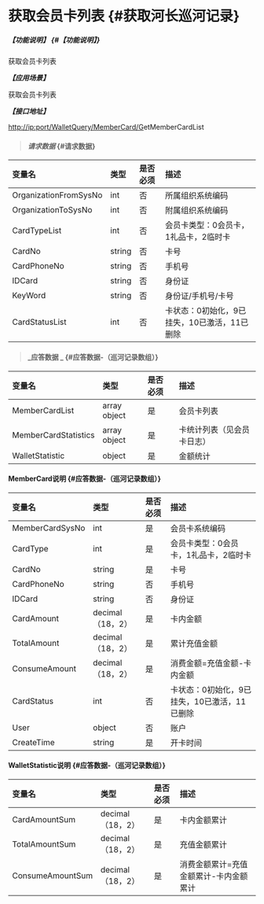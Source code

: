 # 获取会员卡列表 {#获取河长巡河记录}

##### _【功能说明】_ {#【功能说明】}

获取会员卡列表

_**【应用场景】**_

获取会员卡列表

_**【接口地址】**_

[http://ip:port/WalletQuery/MemberCard/G](http://ip:port/HMQuery/PatrolRiver/GetPatrolRivers)etMemberCardList

> #### _请求数据_ {#请求数据}

| 变量名 | 类型 | 是否必须 | 描述 |
| :--- | :--- | :--- | :--- |
| OrganizationFromSysNo | int | 否 | 所属组织系统编码 |
| OrganizationToSysNo | int | 否 | 附属组织系统编码 |
| CardTypeList | int | 否 | 会员卡类型：0会员卡，1礼品卡，2临时卡 |
| CardNo | string | 否 | 卡号 |
| CardPhoneNo | string | 否 | 手机号 |
| IDCard | string | 否 | 身份证 |
| KeyWord | string | 否 | 身份证/手机号/卡号 |
| CardStatusList | int | 否 | 卡状态：0初始化，9已挂失，10已激活，11已删除 |

> #### _应答数据 _ {#应答数据-（巡河记录数组）}

| 变量名 | 类型 | 是否必须 | 描述 |
| :--- | :--- | :--- | :--- |
| MemberCardList | array object | 是 | 会员卡列表 |
| MemberCardStatistics | array object | 是 | 卡统计列表（见会员卡日志） |
| WalletStatistic | object | 是 | 金额统计 |

#### MemberCard说明 {#应答数据-（巡河记录数组）}

| 变量名 | 类型 | 是否必须 | 描述 |
| :--- | :--- | :--- | :--- |
| MemberCardSysNo | int | 是 | 会员卡系统编码 |
| CardType | int | 是 | 会员卡类型：0会员卡，1礼品卡，2临时卡 |
| CardNo | string | 是 | 卡号 |
| CardPhoneNo | string | 否 | 手机号 |
| IDCard | string | 否 | 身份证 |
| CardAmount | decimal（18，2） | 是 | 卡内金额 |
| TotalAmount | decimal（18，2） | 是 | 累计充值金额 |
| ConsumeAmount | decimal（18，2） | 是 | 消费金额=充值金额-卡内金额 |
| CardStatus | int | 否 | 卡状态：0初始化，9已挂失，10已激活，11已删除 |
| User | object | 否 | 账户 |
| CreateTime | string | 是 | 开卡时间 |

#### WalletStatistic说明 {#应答数据-（巡河记录数组）}

| 变量名 | 类型 | 是否必须 | 描述 |
| :--- | :--- | :--- | :--- |
| CardAmountSum | decimal（18，2） | 是 | 卡内金额累计 |
| TotalAmountSum | decimal（18，2） | 是 | 充值金额累计 |
| ConsumeAmountSum | decimal（18，2） | 是 | 消费金额累计=充值金额累计-卡内金额累计 |



